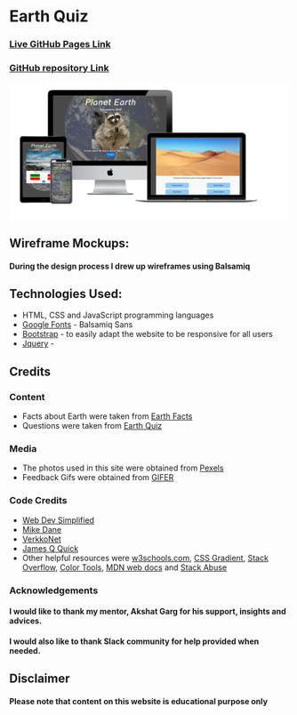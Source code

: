 # Earth Quiz

### [Live GitHub Pages Link](https://todorr92.github.io/Earth-Quiz/)
### [GitHub repository Link](https://github.com/todorr92/Earth-Quiz)

![alt text](wireframes/Mockup_Generator.png "Mockup Generator")
## Wireframe Mockups:
#### During the design process I drew up wireframes using Balsamiq
## Technologies Used:
+ HTML, CSS and JavaScript programming languages
+ [Google Fonts](https://fonts.google.com/) - Balsamiq Sans
+ [Bootstrap](https://getbootstrap.com/) - to easily adapt the website to be responsive for all users
+ [Jquery](https://jquery.com/) -

## Credits

### Content
+ Facts about Earth were taken from [Earth Facts](https://space-facts.com/earth/)
+ Questions were taken from [Earth Quiz](https://www.sciencekids.co.nz/quizzes/earth.html)

### Media
+ The photos used in this site were obtained from [Pexels](https://www.pexels.com/)
+ Feedback Gifs were obtained from [GIFER](https://gifer.com/en)

### Code Credits
+ [Web Dev Simplified](https://www.youtube.com/channel/UCFbNIlppjAuEX4znoulh0Cw)
+ [Mike Dane](https://www.youtube.com/channel/UCvmINlrza7JHB1zkIOuXEbw)
+ [VerkkoNet](https://www.youtube.com/channel/UCErON4Z0YyiVHKNtx4BvLfg)
+ [James Q Quick](https://www.youtube.com/channel/UC-T8W79DN6PBnzomelvqJYw)
+ Other helpful resources were [w3schools.com](), [CSS Gradient](), [Stack Overflow](), [Color Tools](), [MDN web docs](developer.mozilla.org) and [Stack Abuse](stackabuse.com)

### Acknowledgements
 
#### I would like to thank my mentor, Akshat Garg for his support, insights and advices. 
#### I would also like to thank Slack community for help provided when needed.

## Disclaimer
#### Please note that content on this website is educational purpose only
